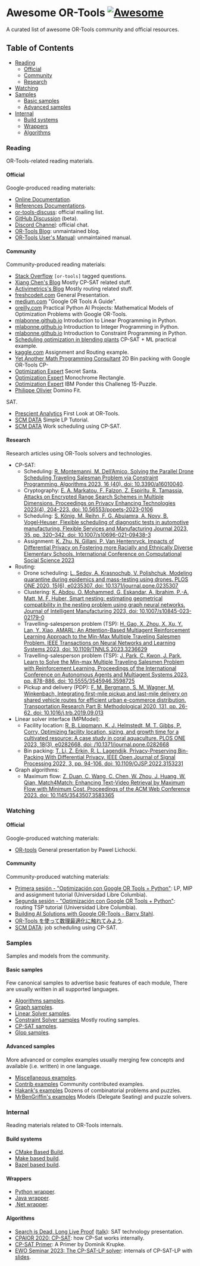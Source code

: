 # Awesome OR-Tools [![Awesome](https://awesome.re/badge.svg)](https://awesome.re)

A curated list of awesome OR-Tools community and official resources.

## Table of Contents

- [Reading](#reading)
  - [Official](#official)
  - [Community](#community)
  - [Research](#research)
- [Watching](#watching) 
- [Samples](#samples)
  - [Basic samples](#basic-samples)
  - [Advanced samples](#advanced-samples)
- [Internal](#internal)
  - [Build systems](#build-systems)
  - [Wrappers](#wrappers)
  - [Algorithms](#algorithms)

### Reading

OR-Tools-related reading materials.

#### Official

Google-produced reading materials:
- [Online Documentation](https://developers.google.com/optimization/).
- [References Documentations](https://google.github.io/or-tools/).
- [or-tools-discuss](https://groups.google.com/g/or-tools-discuss): official mailing list.
- [GitHub Discussion](https://github.com/google/or-tools/discussions) (beta).
- [Discord Channel](https://discord.gg/ENkQrdf): official chat.
- [OR-Tools Blog](https://or-tools.blogspot.com/): unmaintained blog.
- [OR-Tools User's Manual](https://acrogenesis.com/or-tools/documentation/user_manual/index.html): unmaintained manual.

#### Community

Community-produced reading materials:
- [Stack Overflow](https://stackoverflow.com/questions/tagged/or-tools) `[or-tools]` tagged questions.
- [Xiang Chen's Blog](https://www.xiang.dev/tags/#ortools) Mostly CP-SAT related stuff.
- [Activimetrics's Blog](https://activimetrics.com/tags/google-or-tools/) Mostly routing related stuff.
- [freshcodeit.com](https://freshcodeit.com/google-or-tools) General Presentation.
- [medium.com](https://medium.com/google-or-tools/google-or-tools-a-guide-39f439a5cd0f) "Google OR Tools A Guide".
- [oreilly.com](https://www.oreilly.com/library/view/practical-python-ai/9781484234235/) Practical Python AI Projects: Mathematical Models of Optimization Problems with Google OR-Tools.
- [mlabonne.github.io](https://mlabonne.github.io/blog/posts/2022-03-02-Linear_Programming.html) Introduction to Linear Programming in Python.
- [mlabonne.github.io](https://mlabonne.github.io/blog/posts/2022-03-05-Integer_Programming.html) Introduction to Integer Programming in Python.
- [mlabonne.github.io](https://mlabonne.github.io/blog/posts/2022-05-02-Constraint_Programming.html) Introduction to Constraint Programming in Python.
- [Scheduling optimization in blending plants](https://medium.com/total-digital-factory/scheduling-optimization-in-blending-plants-ef53c460f8e0) CP-SAT + ML practical example.
- [kaggle.com](https://www.kaggle.com/jpmiller/application-of-google-or-tools) Assignment and Routing example.
- [Yet Another Math Programming Consultant](http://yetanothermathprogrammingconsultant.blogspot.com/2021/02/2d-bin-packing-with-google-or-tools-cp.html) 2D Bin packing with Google OR-Tools CP-
- [Optimization Expert](https://github.com/OptimizationExpert/Pyomo/blob/main/Secret_Santa_Circuit_Advanced_CP.ipynb) Secret Santa.
- [Optimization Expert](https://github.com/OptimizationExpert/Pyomo/blob/main/vertex_rectangle.ipynb) Monochrome Rectangle.
- [Optimization Expert](https://github.com/OptimizationExpert/Pyomo/blob/main/15_Puzzle_IBM_Git.ipynb) IBM Ponder this Challeneg 15-Puzzle.
- [Philippe Olivier](https://pedtsr.ca/2024/solving-domino-fit-using-constraint-programming.html) Domino Fit.

SAT.
- [Prescient Analytics](https://www.prescient.consulting/blogs/post/First-Look-OR-Tools) First Look at OR-Tools.
- [SCM DATA](https://www.supplychaindataanalytics.com/simple-linear-programming-with-google-ortools-in-python/) Simple LP Tutorial.
- [SCM DATA](https://www.supplychaindataanalytics.com/constraint-programming-for-work-scheduling-with-google-or-tools/) Work scheduling using CP-SAT.

#### Research

Research articles using OR-Tools solvers and technologies.

- CP-SAT:
  - Scheduling: [R. Montemanni, M. Dell’Amico, Solving the Parallel Drone Scheduling Traveling Salesman Problem via Constraint Programming. Algorithms 2023, 16 (40). doi: 10.3390/a16010040](https://doi.org/10.3390/a16010040).
  - Cryptography: [E. A. Markatou, F. Falzon, Z. Espiritu, R. Tamassia, Attacks on Encrypted Range Search Schemes in Multiple Dimensions. Proceedings on Privacy Enhancing Technologies 2023(4), 204–223. doi: 10.56553/popets-2023-0106](https://doi.org/10.56553/popets-2023-0106)
  - Scheduling: [S. König, M. Reihn, F. G. Abujamra, A. Novy, B. Vogel‑Heuser, Flexible scheduling of diagnostic tests in automotive manufacturing. Flexible Services and Manufacturing Journal 2023, 35, pp. 320–342. doi: 10.1007/s10696-021-09438-3](https://doi.org/10.1007/s10696-021-09438-3)
  - Assignment: [K. Zhu, N. Gillani, P. Van Hentenryck. Impacts of Differential Privacy on Fostering more Racially and Ethnically Diverse Elementary Schools. International Conference on Computational Social Science 2023](https://arxiv.org/abs/2305.07762)
- Routing:
  - Drone scheduling: [L. Sedov, A. Krasnochub, V. Polishchuk, Modeling quarantine during epidemics and mass-testing using drones. PLOS ONE 2020, 15(6), e0235307. doi: 10.1371/journal.pone.0235307](https://doi.org/10.1371/journal.pone.0235307)
  - Clustering: [K. Abdou, O. Mohammed, G. Eskandar, A. Ibrahim, P.-A. Matt, M. F. Huber, Smart nesting: estimating geometrical compatibility in the nesting problem using graph neural networks. Journal of Intelligent Manufacturing 2023, doi: 10.1007/s10845-023-02179-0](https://doi.org/10.1007/s10845-023-02179-0)
  - Travelling-salesperson problem (TSP): [H. Gao, X. Zhou, X. Xu, Y. Lan, Y. Xiao, AMARL: An Attention-Based Multiagent Reinforcement Learning Approach to the Min-Max Multiple Traveling Salesmen Problem. IEEE Transactions on Neural Networks and Learning Systems 2023, doi: 10.1109/TNNLS.2023.3236629](https://doi.org/10.1109/TNNLS.2023.3236629)
  - Travelling-salesperson problem (TSP): [J. Park, C. Kwon, J. Park, Learn to Solve the Min-max Multiple Traveling Salesmen Problem with Reinforcement Learning. Proceedings of the International Conference on Autonomous Agents and Multiagent Systems 2023, pp. 878-886. doi: 10.5555/3545946.3598725](https://doi.org/10.5555/3545946.3598725)
  - Pickup and delivery (PDP): [F. M. Bergmann, S. M. Wagner, M. Winkenbach, Integrating first-mile pickup and last-mile delivery on shared vehicle routes for efficient urban e-commerce distribution. Transportation Research Part B: Methodological 2020, 131, pp. 26-62. doi: 10.1016/j.trb.2019.09.013](https://doi.org/10.1016/j.trb.2019.09.013)
- Linear solver interface (MPModel):
  - Facility location: [R. B. Lippmann, K. J. Helmstedt, M. T. Gibbs, P. Corry, Optimizing facility location, sizing, and growth time for a cultivated resource: A case study in coral aquaculture. PLOS ONE 2023, 18(3), e0282668. doi: /10.1371/journal.pone.0282668](https://doi.org/10.1371/journal.pone.0282668)
  - Bin packing: [T. Li, Z. Erkin, R. L. Lagendijk, Privacy-Preserving Bin-Packing With Differential Privacy. IEEE Open Journal of Signal Processing 2022, 3, pp. 94-106. doi: 10.1109/OJSP.2022.3153231](https://doi.org/10.1109/OJSP.2022.3153231)
- Graph algorithms:
  - Maximum flow: [Z. Duan, C. Wang, C. Chen, W. Zhou, J. Huang, W. Qian, Match4Match: Enhancing Text-Video Retrieval by Maximum Flow with Minimum Cost. Proceedings of the ACM Web Conference 2023. doi: 10.1145/3543507.3583365](https://doi.org/10.1145/3543507.3583365)

### Watching

#### Official

Google-produced watching materials:
- [OR-tools](https://youtu.be/AJ6LeiMe_PQ) General presentation by Pawel Lichocki.

#### Community

Community-produced watching materials:
- [Primera sesión - "Optimización con Google OR Tools + Python"](https://youtu.be/XPiDrFl5S84): LP, MIP and assignment tutorial (Universidad Libre Columbia).
- [Segunda sesión - "Optimización con Google OR Tools + Python"](https://youtu.be/KxXut49BwUA): routing TSP tutorial (Universidad Libre Columbia).
- [Building AI Solutions with Google OR-Tools - Barry Stahl](https://youtu.be/zZAobExOMB0).
- [OR-Tools を使って数理最適化に触れてみよう](https://www.youtube.com/watch?v=80Gp6wiunkI&t=7726s).
- [SCM DATA](https://youtu.be/QdSJgNG2dGw): job scheduling using CP-SAT.

### Samples

Samples and models from the community.

#### Basic samples

Few canonical samples to advertise basic features of each module, There are usually written in all supported languages.
- [Algorithms samples](https://github.com/google/or-tools/tree/stable/ortools/algorithms/samples).
- [Graph samples](https://github.com/google/or-tools/tree/stable/ortools/graph/samples).
- [Linear Solver samples](https://github.com/google/or-tools/tree/stable/ortools/linear_solver/samples).
- [Constraint Solver samples](https://github.com/google/or-tools/tree/stable/ortools/constraint_solver/samples) Mostly routing samples.
- [CP-SAT samples](https://github.com/google/or-tools/tree/stable/ortools/sat/samples).
- [Glop samples](https://github.com/google/or-tools/tree/main/ortools/glop/samples).

#### Advanced samples

More advanced or complex examples usually merging few concepts and available (i.e. written) in one language.
- [Miscellaneous examples](https://github.com/google/or-tools/tree/stable/examples).
- [Contrib examples](https://github.com/google/or-tools/tree/stable/examples/contrib) Community contributed examples.
- [Hakank's examples](https://github.com/hakank/hakank/tree/main/google_or_tools) Dozens of combinatorial problems and puzzles.
- [MrBenGriffin's examples](https://github.com/MrBenGriffin/or-tools-fun) Models (Delegate Seating) and puzzle solvers.

### Internal

Reading materials related to OR-Tools internals.

#### Build systems

- [CMake Based Build](https://github.com/google/or-tools/blob/main/cmake/README.md).
- [Make based build](https://github.com/google/or-tools/blob/main/makefiles/README.md).
- [Bazel based build](https://github.com/google/or-tools/blob/main/bazel/README.md).

#### Wrappers

- [Python wrapper](https://github.com/google/or-tools/blob/main/ortools/python/README.md).
- [Java wrapper](https://github.com/google/or-tools/blob/main/ortools/java/README.md).
- [.Net wrapper](https://github.com/google/or-tools/blob/main/ortools/dotnet/README.md).

#### Algorithms

- [Search is Dead, Long Live Proof](https://people.eng.unimelb.edu.au/pstuckey/PPDP2013.pdf) ([talk](https://www.youtube.com/watch?v=lxiCHRFNgno)): SAT technology presentation.
- [CPAIOR 2020: CP-SAT](https://youtu.be/lmy1ddn4cyw?t=87): how CP-Sat works internally.
- [CP-SAT Primer](https://github.com/d-krupke/cpsat-primer): A Primer by Dominik Krupke.
- [EWO Seminar 2023: The CP-SAT-LP solver](http://egon.cheme.cmu.edu/ewo/video/CP_SAT_LP_google.mp4): internals of CP-SAT-LP with [slides](http://egon.cheme.cmu.edu/ewo/docs/CP-SAT%20and%20OR-Tools.pdf).
